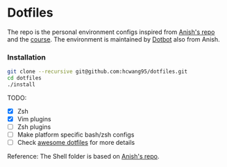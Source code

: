 Dotfiles
==============

The repo is the personal environment configs inspired from [Anish's repo](https://github.com/anishathalye/dotfiles) and the [course](https://missing.csail.mit.edu/2020/command-line/). The environment is maintained by [Dotbot](https://github.com/anishathalye/dotbot) also from Anish.

### Installation
```bash
git clone --recursive git@github.com:hcwang95/dotfiles.git
cd dotfiles
./install
```

TODO:
- [x] Zsh 
- [x] Vim plugins
- [ ] Zsh plugins
- [ ] Make platform specific bash/zsh configs
- [ ] Check [awesome dotfiles](https://github.com/webpro/awesome-dotfiles) for more details

Reference:
The Shell folder is based on [Anish's repo](https://github.com/anishathalye/dotfiles).
